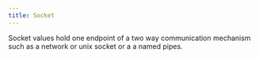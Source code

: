 ```yaml
---
title: Socket
---
```


Socket values hold one endpoint of a two way communication mechanism such as a network or unix socket or a a named pipes.
